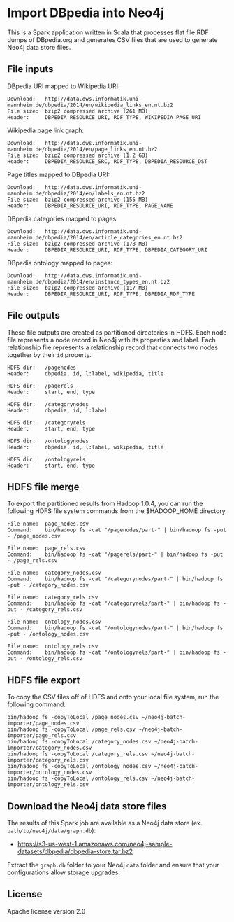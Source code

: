 
Import DBpedia into Neo4j
======================

This is a Spark application written in Scala that processes flat file RDF dumps of DBpedia.org and generates CSV files
that are used to generate Neo4j data store files.

## File inputs

DBpedia URI mapped to Wikipedia URI:

    Download:   http://data.dws.informatik.uni-mannheim.de/dbpedia/2014/en/wikipedia_links_en.nt.bz2
    File size:  bzip2 compressed archive (261 MB)
    Header:     DBPEDIA_RESOURCE_URI, RDF_TYPE, WIKIPEDIA_PAGE_URI

Wikipedia page link graph:

    Download:   http://data.dws.informatik.uni-mannheim.de/dbpedia/2014/en/page_links_en.nt.bz2
    File size:  bzip2 compressed archive (1.2 GB)
    Header:     DBPEDIA_RESOURCE_SRC, RDF_TYPE, DBPEDIA_RESOURCE_DST

Page titles mapped to DBpedia URI:

    Download:   http://data.dws.informatik.uni-mannheim.de/dbpedia/2014/en/labels_en.nt.bz2
    File size:  bzip2 compressed archive (155 MB)
    Header:     DBPEDIA_RESOURCE_URI, RDF_TYPE, PAGE_NAME

DBpedia categories mapped to pages:

    Download:   http://data.dws.informatik.uni-mannheim.de/dbpedia/2014/en/article_categories_en.nt.bz2
    File size:  bzip2 compressed archive (178 MB)
    Header:     DBPEDIA_RESOURCE_URI, RDF_TYPE, DBPEDIA_CATEGORY_URI

DBpedia ontology mapped to pages:

    Download:   http://data.dws.informatik.uni-mannheim.de/dbpedia/2014/en/instance_types_en.nt.bz2
    File size:  bzip2 compressed archive (117 MB)
    Header:     DBPEDIA_RESOURCE_URI, RDF_TYPE, DBPEDIA_RDF_TYPE

File outputs
------------

These file outputs are created as partitioned directories in HDFS. Each node file represents a node record in Neo4j with its properties and label. Each relationship file represents a relationship record that connects two nodes together by their `id` property.

    HDFS dir:   /pagenodes
    Header:     dbpedia, id, l:label, wikipedia, title

    HDFS dir:   /pagerels
    Header:     start, end, type

    HDFS dir:   /categorynodes
    Header:     dbpedia, id, l:label

    HDFS dir:   /categoryrels
    Header:     start, end, type

    HDFS dir:   /ontologynodes
    Header:     dbpedia, id, l:label, wikipedia, title

    HDFS dir:   /ontologyrels
    Header:     start, end, type

HDFS file merge
---------------

To export the partitioned results from Hadoop 1.0.4, you can run the following
HDFS file system commands from the $HADOOP_HOME directory.

    File name:  page_nodes.csv
    Command:    bin/hadoop fs -cat "/pagenodes/part-" | bin/hadoop fs -put - /page_nodes.csv

    File name:  page_rels.csv
    Command:    bin/hadoop fs -cat "/pagerels/part-" | bin/hadoop fs -put - /page_rels.csv

    File name:  category_nodes.csv
    Command:    bin/hadoop fs -cat "/categorynodes/part-" | bin/hadoop fs -put - /category_nodes.csv

    File name:  category_rels.csv
    Command:    bin/hadoop fs -cat "/categoryrels/part-" | bin/hadoop fs -put - /category_rels.csv

    File name:  ontology_nodes.csv
    Command:    bin/hadoop fs -cat "/ontologynodes/part-" | bin/hadoop fs -put - /ontology_nodes.csv

    File name:  ontology_rels.csv
    Command:    bin/hadoop fs -cat "/ontologyrels/part-" | bin/hadoop fs -put - /ontology_rels.csv

HDFS file export
----------------

To copy the CSV files off of HDFS and onto your local file system, run the following command:

    bin/hadoop fs -copyToLocal /page_nodes.csv ~/neo4j-batch-importer/page_nodes.csv
    bin/hadoop fs -copyToLocal /page_rels.csv ~/neo4j-batch-importer/page_rels.csv
    bin/hadoop fs -copyToLocal /category_nodes.csv ~/neo4j-batch-importer/category_nodes.csv
    bin/hadoop fs -copyToLocal /category_rels.csv ~/neo4j-batch-importer/category_rels.csv
    bin/hadoop fs -copyToLocal /ontology_nodes.csv ~/neo4j-batch-importer/ontology_nodes.csv
    bin/hadoop fs -copyToLocal /ontology_rels.csv ~/neo4j-batch-importer/ontology_rels.csv

Download the Neo4j data store files
----------------

The results of this Spark job are available as a Neo4j data store (ex. `path/to/neo4j/data/graph.db`):

* https://s3-us-west-1.amazonaws.com/neo4j-sample-datasets/dbpedia/dbpedia-store.tar.bz2

Extract the `graph.db` folder to your Neo4j `data` folder and ensure that your configurations allow storage upgrades.

License
----------------

Apache license version 2.0
